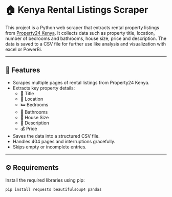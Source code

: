 # 🏠 Kenya Rental Listings Scraper

This project is a Python web scraper that extracts rental property listings from [Property24 Kenya](https://www.property24.co.ke/). It collects data such as property title, location, number of bedrooms and bathrooms, house size, price and description. The data is saved to a CSV file for further use like analysis and visualization with excel or PowerBi.

---

## 📌 Features

- Scrapes multiple pages of rental listings from Property24 Kenya.
- Extracts key property details:
  - 🏡 Title
  - 📍 Location
  - 🛏️ Bedrooms
  - 🛁 Bathrooms
  - 📐 House Size
  - 💬 Description
  - 💰 Price
- Saves the data into a structured CSV file.
- Handles 404 pages and interruptions gracefully.
- Skips empty or incomplete entries.

---

## ⚙️ Requirements

Install the required libraries using pip:

```bash
pip install requests beautifulsoup4 pandas

